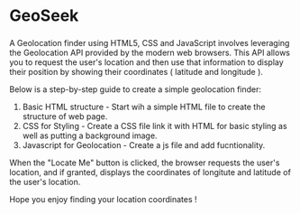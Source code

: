 <h1>GeoSeek</h1> 
<h3></h3>A Geolocation finder using HTML5, CSS and JavaScript involves leveraging the Geolocation API provided by the modern web browsers. This API allows you to request the user's location and then use that information to display their position by showing their coordinates ( latitude and longitude ).</h3>

Below is a step-by-step guide to create a simple geolocation finder:
1. Basic HTML structure - Start wih a simple HTML file to create the structure of web page.
2. CSS for Styling - Create a CSS file link it with HTML for basic styling as well as putting a background image.
3. Javascript for Geolocation - Create a js file and add fucntionality.

When the "Locate Me" button is clicked, the browser requests the user's location, and if granted, displays the coordinates of longitute and latitude of the user's location.

Hope you enjoy finding your location coordinates !
